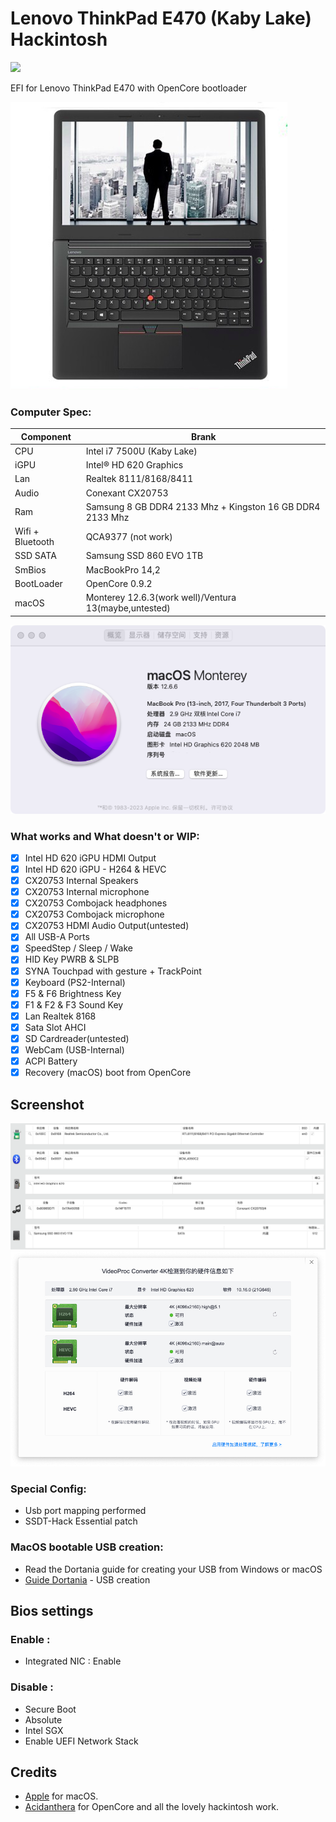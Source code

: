 # Lenovo ThinkPad E470 (Kaby Lake) Hackintosh

[![](https://img.shields.io/badge/EFI-Release-informational?style=flat&logo=apple&logoColor=white&color=9debeb)](https://github.com/ihwf/Lenovo_ThinkPad_E470_Hackintosh/releases)

EFI for Lenovo ThinkPad E470 with OpenCore bootloader

![descrizione](./Screenshot/pc.png)

### Computer Spec:

| Component        | Brank                                                     |
| ---------------- | --------------------------------------------------------- |
| CPU              | Intel i7 7500U (Kaby Lake)                                |
| iGPU             | Intel® HD 620 Graphics                                    |
| Lan              | Realtek 8111/8168/8411                                    |
| Audio            | Conexant CX20753                                          |
| Ram              | Samsung 8 GB DDR4 2133 Mhz + Kingston 16 GB DDR4 2133 Mhz |
| Wifi + Bluetooth | QCA9377 (not work)                                        |
| SSD SATA         | Samsung SSD 860 EVO 1TB                                   |
| SmBios           | MacBookPro 14,2                                           |
| BootLoader       | OpenCore 0.9.2                                            |
| macOS            | Monterey 12.6.3(work well)/Ventura 13(maybe,untested)     |

![infomac](./Screenshot/infomac.png)

### What works and What doesn't or WIP:

-   [x] Intel HD 620 iGPU HDMI Output
-   [x] Intel HD 620 iGPU - H264 & HEVC
-   [x] CX20753 Internal Speakers
-   [x] CX20753 Internal microphone
-   [x] CX20753 Combojack headphones
-   [x] CX20753 Combojack microphone
-   [x] CX20753 HDMI Audio Output(untested)
-   [x] All USB-A Ports
-   [x] SpeedStep / Sleep / Wake
-   [x] HID Key PWRB & SLPB
-   [x] SYNA Touchpad with gesture + TrackPoint
-   [x] Keyboard (PS2-Internal)
-   [x] F5 & F6 Brightness Key
-   [x] F1 & F2 & F3 Sound Key
-   [x] Lan Realtek 8168
-   [x] Sata Slot AHCI
-   [x] SD Cardreader(untested)
-   [x] WebCam (USB-Internal)
-   [x] ACPI Battery
-   [x] Recovery (macOS) boot from OpenCore

## Screenshot

![infohack](./Screenshot/periferiche.png)
![videoproc](./Screenshot/videoproc.jpg)

### Special Config:

-   Usb port mapping performed
-   SSDT-Hack Essential patch

### MacOS bootable USB creation:

-   Read the Dortania guide for creating your USB from Windows or macOS
-   [Guide Dortania](https://dortania.github.io/OpenCore-Install-Guide/installer-guide/) - USB creation

## Bios settings

### Enable :

-   Integrated NIC : Enable

### Disable :

-   Secure Boot
-   Absolute
-   Intel SGX
-   Enable UEFI Network Stack

## Credits

-   [Apple](https://apple.com) for macOS.
-   [Acidanthera](https://github.com/acidanthera) for OpenCore and all the lovely hackintosh work.
